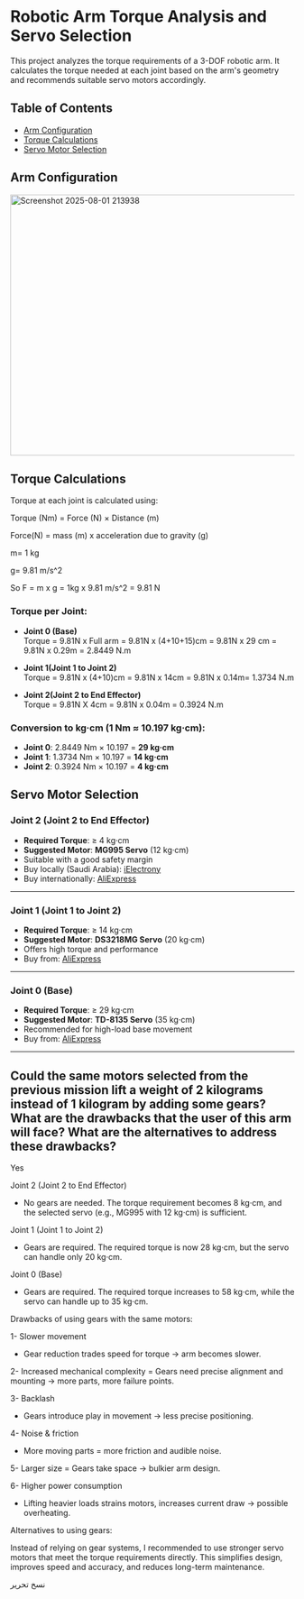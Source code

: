 # Robotic Arm Torque Analysis and Servo Selection

This project analyzes the torque requirements of a 3-DOF robotic arm. It calculates the torque needed at each joint based on the arm's geometry and recommends suitable servo motors accordingly.



## Table of Contents
- [Arm Configuration](#arm-configuration)
- [Torque Calculations](#torque-calculations)
- [Servo Motor Selection](#servo-motor-selection)




## Arm Configuration

<img width="580" height="463" alt="Screenshot 2025-08-01 213938" src="https://github.com/user-attachments/assets/1653fd5a-e54d-4cba-9f54-4c7a6de685fd" />



## Torque Calculations

Torque at each joint is calculated using:

Torque (Nm) = Force (N) × Distance (m)

Force(N) = mass (m) x acceleration due to gravity (g)

m= 1 kg

g= 9.81 m/s^2

So F = m x g = 1kg x 9.81 m/s^2 = 9.81 N

### Torque per Joint:

- **Joint 0 (Base)**  
  Torque = 9.81N x Full arm = 9.81N x (4+10+15)cm = 9.81N x 29 cm = 9.81N x 0.29m = 2.8449 N.m
  
- **Joint 1(Joint 1 to Joint 2)**  
  Torque = 9.81N x (4+10)cm = 9.81N x 14cm = 9.81N x 0.14m= 1.3734 N.m

- **Joint 2(Joint 2 to End Effector)**  
  Torque = 9.81N X 4cm = 9.81N x 0.04m = 0.3924 N.m

### Conversion to kg·cm (1 Nm ≈ 10.197 kg·cm):

- **Joint 0**: 2.8449 Nm × 10.197 = **29 kg·cm**  
- **Joint 1**: 1.3734 Nm × 10.197 = **14 kg·cm**  
- **Joint 2**: 0.3924 Nm × 10.197 = **4 kg·cm**

## Servo Motor Selection

### Joint 2 (Joint 2 to End Effector)
- **Required Torque**: ≥ 4 kg·cm  
- **Suggested Motor**: **MG995 Servo** (12 kg·cm)  
- Suitable with a good safety margin  
- Buy locally (Saudi Arabia): [iElectrony](https://ielectrony.com/product/%D8%B3%D9%8A%D8%B1%D9%81%D9%88-%D9%85%D9%88%D8%AA%D8%B1-12%D9%83%D8%AC%D9%85-3)  
- Buy internationally: [AliExpress](https://ar.aliexpress.com/item/1005005061251086.html)

---

### Joint 1 (Joint 1 to Joint 2)
- **Required Torque**: ≥ 14 kg·cm  
- **Suggested Motor**: **DS3218MG Servo** (20 kg·cm)  
- Offers high torque and performance  
- Buy from: [AliExpress](https://ar.aliexpress.com/item/1005007495298378.html)

---

### Joint 0 (Base)
- **Required Torque**: ≥ 29 kg·cm  
- **Suggested Motor**: **TD-8135 Servo** (35 kg·cm)  
- Recommended for high-load base movement  
- Buy from: [AliExpress](https://ar.aliexpress.com/item/1005007463297677.html)

---

## Could the same motors selected from the previous mission lift a weight of 2 kilograms instead of 1 kilogram by adding some gears? What are the drawbacks that the user of this arm will face? What are the alternatives to address these drawbacks?
Yes

Joint 2 (Joint 2 to End Effector)
- No gears are needed. The torque requirement becomes 8 kg·cm, and the selected servo (e.g., MG995 with 12 kg·cm) is sufficient.

Joint 1 (Joint 1 to Joint 2)
- Gears are required. The required torque is now 28 kg·cm, but the servo can handle only 20 kg·cm.

Joint 0 (Base)
- Gears are required. The required torque increases to 58 kg·cm, while the servo can handle up to 35 kg·cm.

Drawbacks of using gears with the same motors:

1- Slower movement
- Gear reduction trades speed for torque → arm becomes slower.

2- Increased mechanical complexity
= Gears need precise alignment and mounting → more parts, more failure points.

3- Backlash
- Gears introduce play in movement → less precise positioning.

4- Noise & friction
- More moving parts = more friction and audible noise.

5- Larger size
= Gears take space → bulkier arm design.

6- Higher power consumption
- Lifting heavier loads strains motors, increases current draw → possible overheating.

Alternatives to using gears: 

Instead of relying on gear systems, I recommended to use stronger servo motors that meet the torque requirements directly. This simplifies design, improves speed and accuracy, and reduces long-term maintenance.






نسخ
تحرير

